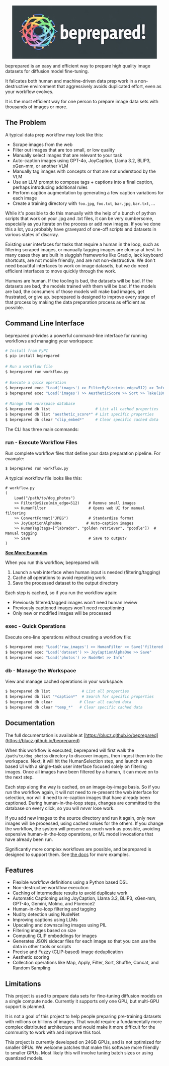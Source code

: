 <p align="center">
  <!-- this must be an absolute URL to work on PyPI -->
  <img align="center" src="https://raw.githubusercontent.com/blucz/beprepared/main/beprepared.jpg" width="460px" />
</p>
<p align="left">

beprepared is an easy and efficient way to prepare high quality image datasets for diffusion model fine-tuning.

It falicates both human and machine-driven data prep work in a non-destructive environment that aggressively 
avoids duplicated effort, even as your workflow evolves.

It is the most efficient way for one person to prepare image data sets with thousands of images or more.

## The Problem

A typical data prep workflow may look like this:

- Scrape images from the web
- Filter out images that are too small, or low quality
- Manually select images that are relevant to your task
- Auto-caption images using GPT-4o, JoyCaption, Llama 3.2, BLIP3, xGen-mm, or another VLM
- Manually tag images with concepts or that are not understood by the VLM
- Use an LLM prompt to compose tags + captions into a final caption, perhaps introducing additional rules
- Perform caption augmentation by generating a few caption variations for each image
- Create a training directory with `foo.jpg`, `foo.txt`, `bar.jpg`, `bar.txt`, ...

While it's possible to do this manually with the help of a bunch of python scripts that work on your .jpg 
and .txt files, it can be very cumbersome, especially as you iterate on the process or add new images. If 
you've done this a lot, you probably have graveyard of one-off scripts and datasets in various states of 
disarray.

Existing user interfaces for tasks that require a human in the loop, such as filtering scraped images, or 
manually tagging images are clumsy at best. In many cases they are built in sluggish frameworks like Gradio,
lack keyboard shortcuts, are not mobile friendly, and are not non-destructive. We don't need beautiful 
interfaces to work on image datasets, but we do need efficient interfaces to move quickly
through the work.

Humans are human. If the tooling is bad, the datasets will be bad. If the datasets are bad, the models trained with 
them will be bad. If the models are bad, the consumers of those models will make bad images, get frustrated, or 
give up. beprepared is designed to improve every stage of that process by making the data preparation process as 
efficient as possible.

## Command Line Interface

beprepared provides a powerful command-line interface for running workflows and managing your workspace:

```bash
# Install from PyPI
$ pip install beprepared

# Run a workflow file
$ beprepared run workflow.py

# Execute a quick operation
$ beprepared exec "Load('images') >> FilterBySize(min_edge=512) >> Info"
$ beprepared exec "Load('images') >> AestheticScore >> Sort >> Take(100) >> Save"

# Manage the workspace database
$ beprepared db list                    # List all cached properties
$ beprepared db list "aesthetic_score*" # List specific properties
$ beprepared db clear "clip_embed*"     # Clear specific cached data
```

The CLI has three main commands:

### run - Execute Workflow Files
Run complete workflow files that define your data preparation pipeline. For example:

```bash
$ beprepared run workflow.py
```

A typical workflow file looks like this:

    # workflow.py
    (
        Load("/path/to/dog_photos")
        >> FilterBySize(min_edge=512)    # Remove small images
        >> HumanFilter                   # Opens web UI for manual filtering
        >> ConvertFormat("JPEG")         # Standardize format
        >> JoyCaptionAlphaOne           # Auto-caption images
        >> HumanTag(tags=["labrador", "golden retriever", "poodle"])  # Manual tagging
        >> Save                          # Save to output/
    )

**[See More Examples](https://blucz.github.io/beprepared/examples)**

When you run this workflow, beprepared will:
1. Launch a web interface when human input is needed (filtering/tagging)
2. Cache all operations to avoid repeating work
3. Save the processed dataset to the output directory

Each step is cached, so if you run the workflow again:
- Previously filtered/tagged images won't need human review
- Previously captioned images won't need recaptioning
- Only new or modified images will be processed

### exec - Quick Operations
Execute one-line operations without creating a workflow file:
```bash
$ beprepared exec "Load('raw_images') >> HumanFilter >> Save('filtered')"
$ beprepared exec "Load('dataset') >> JoyCaptionAlphaOne >> Save"
$ beprepared exec "Load('photos') >> NudeNet >> Info"
```

### db - Manage the Workspace
View and manage cached operations in your workspace:
```bash
$ beprepared db list              # List all properties
$ beprepared db list "*caption*"  # Search for specific properties
$ beprepared db clear            # Clear all cached data
$ beprepared db clear "temp_*"   # Clear specific cached data
```

## Documentation

The full documentation is available at [https://blucz.github.io/beprepared](https://blucz.github.io/beprepared)

When this workflow is executed, beprepared will first walk the `/path/to/dog_photos` directory to discover images, 
then ingest them into the workspace. Next, it will hit the HumanSelection step, and launch a web based UI 
with a single-task user interface focused solely on filtering images. Once all images have been filtered by a human, 
it can move on to the next step.

Each step along the way is cached, on an image-by-image basis. So if you run the workflow again, it will not need to
re-present the web interface for selection, nor will it need to re-caption images that have already been captioned. 
During human-in-the-loop steps, changes are committed to the database on every click, so you will _never_ lose work.

If you add new images to the source directory and run it again, only new images will be processed, using cached values
for the others. If you change the workflow, the system will preserve as much work as possible, avoiding expensive 
human-in-the-loop operations, or ML model invocations that have already been run.

Significantly more complex workflows are possible, and beprepared is designed to support them. See 
[the docs](https://blucz.github.io/beprepared/examples) for more examples.

## Features

- Flexible workflow definitions using a Python based DSL
- Non-destructive workflow execution
- Caching of intermediate results to avoid duplicate work
- Automatic Captioning using JoyCaption, Llama 3.2, BLIP3, xGen-mm, GPT-4o, Gemini, Molmo, and Florence2
- Human-in-the-loop filtering and tagging
- Nudity detection using NudeNet
- Improving captions using LLMs
- Upscaling and downscaling images using PIL
- Filtering images based on size
- Computing CLIP embeddings for images
- Generates JSON sidecar files for each image so that you can use the data in other tools or scripts
- Precise and Fuzzy (CLIP-based) image deduplication
- Aesthetic scoring
- Collection operations like Map, Apply, Filter, Sort, Shuffle, Concat, and Random Sampling

## Limitations

This project is used to prepare data sets for fine-tuning diffusion models on a single compute node. Currently it
supports only one GPU, but multi-GPU support is planned.

It is not a goal of this project to help people preparing pre-training datasets with millions or billions of images. 
That would require a fundamentally more complex distributed architecture and would make it more difficult
for the community to work with and improve this tool.

This project is currently developed on 24GB GPUs, and is not optimized for smaller GPUs. We welcome patches that make 
this software more friendly to smaller GPUs. Most likely this will involve tuning batch sizes or using quantized models.

